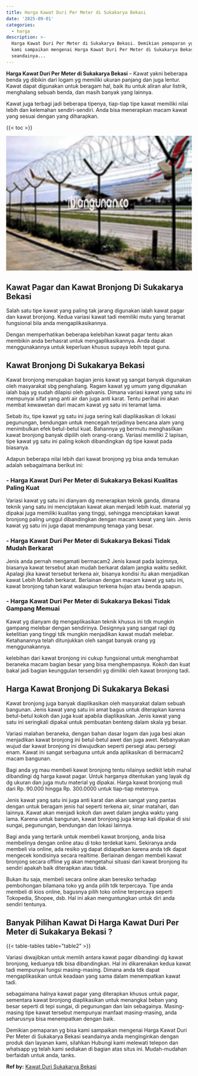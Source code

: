 ```yaml
---
title: Harga Kawat Duri Per Meter di Sukakarya Bekasi
date: '2025-09-01'
categories:
  - harga
description: >-
  Harga Kawat Duri Per Meter di Sukakarya Bekasi. Demikian pemaparan yg bisa
  kami sampaikan mengenai Harga Kawat Duri Per Meter di Sukakarya Bekasi
  seandainya...
---
```


**Harga Kawat Duri Per Meter di Sukakarya Bekasi** – Kawat yakni beberapa benda yg dibikin dari logam yg memiliki ukuran panjang dan juga lentur. Kawat dapat digunakan untuk beragam hal, baik itu untuk aliran alur listrik, menghalang sebuah benda, dan masih banyak yang lainnya.

Kawat juga terbagi jadi beberapa tipenya, tiap-tiap tipe kawat memiliki nilai lebih dan kelemahan sendiri-sendiri. Anda bisa menerapkan macam kawat yang sesuai dengan yang diharapkan.

{{< toc >}}

![Harga Kawat Duri Per Meter di Sukakarya Bekasi](/images/jual-kawat-murah26.png)

## Kawat Pagar dan Kawat Bronjong Di Sukakarya Bekasi

Salah satu tipe kawat yang paling tak jarang digunakan ialah kawat pagar dan kawat bronjong. Kedua variasi kawat tadi memiliki mutu yang teramat fungsional bila anda mengaplikasikannya.

Dengan memperhatikan beberapa kelebihan kawat pagar tentu akan membikin anda berhasrat untuk mengaplikasikannya. Anda dapat menggunakannya untuk keperluan khusus supaya lebih tepat guna.

## Kawat Bronjong Di Sukakarya Bekasi

Kawat bronjong merupakan bagian jenis kawat yg sangat banyak digunakan oleh masyarakat sbg penghalang. Ragam kawat yg umum yang digunakan ialah baja yg sudah dilapisi oleh galvanis. Dimana variasi kawat yang satu ini mempunyai sifat yang anti air dan juga anti karat. Tentu perihal ini akan membat kewawetan dari macam kawat yg satu ini teramat lama.

Sebab itu, tipe kawat yg satu ini juga sering kali diaplikasikan di lokasi pegunungan, bendungan untuk mencegah terjadinya bencana alam yang menimbulkan efek betul-betul kuat. Bahannya yg bermutu menghasilkan kawat bronjong banyak dipilih oleh orang-orang. Variasi memiliki 2 lapisan, tipe kawat yg satu ini paling kokoh dibandingkan dg tipe kawat pada biasanya.

Adapun beberapa nilai lebih dari kawat bronjong yg bisa anda temukan adalah sebagaimana berikut ini:

### \- Harga Kawat Duri Per Meter di Sukakarya Bekasi Kualitas Paling Kuat

Variasi kawat yg satu ini dianyam dg menerapkan teknik ganda, dimana teknik yang satu ini menciptakan kawat akan menjadi lebih kuat. material yg dipakai juga memiliki kualitas yang tinggi, sehingga menciptakan kawat bronjong paling unggul dibandingkan dengan macam kawat yang lain. Jenis kawat yg satu ini juga dapat menampung tenaga yang besar.

### \- Harga Kawat Duri Per Meter di Sukakarya Bekasi Tidak Mudah Berkarat

Jenis anda pernah mengamati bermacam2 Jenis kawat pada lazimnya, biasanya kawat tersebut akan mudah berkarat dalam jangka waktu sedikit. Apalagi jika kawat tersebut terkena air, bisanya kondisi itu akan menjadikan kawat Lebih Mudah berkarat. Berlainan dengan macam kawat yg satu ini, kawat bronjong tahan karat walaupun terkena hujan atau benda apapun.

### \- Harga Kawat Duri Per Meter di Sukakarya Bekasi Tidak Gampang Memuai

Kawat yg dianyam dg mengaplikasikan teknik khusus ini tdk mungkin gampang melebar dengan sendirinya. Designnya yang sangat rapi dg ketelitian yang tinggi tdk mungkin menjadikan kawat mudah melebar. Ketahanannya telah ditunjukkan oleh sangat banyak orang yg menggunakannya.

kelebihan dari kawat bronjong ini cukup fungsional untuk menghambat beraneka macam bagian besar yang bisa menghempasnya. Kokoh dan kuat bakal jadi bagian keunggulan tersendiri yg dimiliki oleh kawat bronjong tadi.

## Harga Kawat Bronjong Di Sukakarya Bekasi

Kawat bronjong juga banyak diaplikasikan oleh masyarakat dalam sebuah bangunan. Jenis kawat yang satu ini amat bagus untuk diterapkan karena betul-betul kokoh dan juga kuat apabila diaplikasikan. Jenis kawat yang satu ini seringkali dipakai untuk pembuatan benteng dalam skala yg besar.

Variasi malahan beraneka, dengan bahan dasar logam dan juga besi akan menjadikan kawat bronjong ini betul-betul awet dan juga awet. Kebanyakan wujud dar kawat bronjong ini diwujudkan seperti persegi atau persegi enam. Kawat ini sangat serbaguna untuk anda aplikasikan di bermacam2 macam bangunan.

Bagi anda yg mau membeli kawat bronjong tentu nilainya sedikit lebih mahal dibandingi dg harga kawat pagar. Untuk harganya ditentukan yang layak dg dg ukuran dan juga mutu material yg dipakai. Harga kawat bronjong muli dari Rp. 90.000 hingga Rp. 300.0000 untuk tiap-tiap meternya.

Jenis kawat yang satu ini juga anti karat dan akan sangat yang pantas dengan untuk beragam jenis hal seperti terkena air, sinar matahari, dan lainnya. Kawat akan menjadi kokoh dan awet dalam jangka waktu yang lama. Karena untuk bangunan, kawat bronjong juga kerap kali dipakai di sisi sungai, pegunungan, bendungan dan lokasi lainnya.

Bagi anda yang tertarik untuk membeli kawat bronjong, anda bisa membelinya dengan online atau di toko terdekat kami. Sekiranya anda membeli via online, ada resiko yg dapat didapatkan karena anda tdk dapat mengecek kondisinya secara realtime. Berlainan dengan membeli kawat bronjong secara offline yg akan mengetahui situasi dari kawat bronjong itu sendiri apakah baik diterapkan atau tidak.

Bukan itu saja, membeli secara online akan beresiko terhadap pembohongan bilamana toko yg anda pilih tdk terpercaya. Tipe anda membeli di kios online, bagusnya pilih toko online terpercaya seperti Tokopedia, Shopee, dsb. Hal ini akan menguntungkan untuk diri anda sendiri tentunya.

## Banyak Pilihan Kawat Di Harga Kawat Duri Per Meter di Sukakarya Bekasi ?

{{< table-tables table="table2" >}}

Variasi diwajibkan untuk memlih antara kawat pagar dibandingi dg kawat bronjong, keduanya tdk bisa dibandingkan. Hal ini dikarenakan kedua kawat tadi mempunyai fungsi masing-masing. Dimana anda tdk dapat mengaplikasikan untuk keadaan yang sama dalam menempatkan kawat tadi.

sebagaimana halnya kawat pagar yang diterapkan khusus untuk pagar, sementara kawat bronjong diaplikasikan untuk menangkal beban yang besar seperti di tepi sungai, di pegunungan dan lain sebagainya. Masing-masing tipe kawat tersebut mempunyai manfaat masing-masing, anda seharusnya bisa menempatkan dengan baik.

Demikian pemaparan yg bisa kami sampaikan mengenai Harga Kawat Duri Per Meter di Sukakarya Bekasi seandainya anda menginginkan dengan produk dan layanan kami, silahkan Hubungi kami melewati telepon dan whatsapp yg telah kami sediakan di bagian atas situs ini. Mudah-mudahan berfaidah untuk anda, tanks.

**Ref by:** [Kawat Duri Sukakarya Bekasi](https://id.wikipedia.org/wiki/Kawat)
